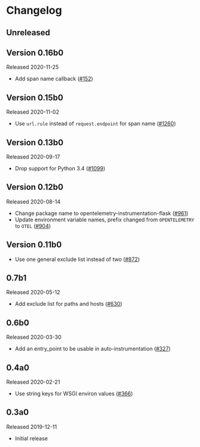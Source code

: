 # Changelog

## Unreleased

## Version 0.16b0

Released 2020-11-25

- Add span name callback
  ([#152](https://github.com/open-telemetry/opentelemetry-python-contrib/pull/152))

## Version 0.15b0

Released 2020-11-02

- Use `url.rule` instead of `request.endpoint` for span name
  ([#1260](https://github.com/open-telemetry/opentelemetry-python/pull/1260))

## Version 0.13b0

Released 2020-09-17

- Drop support for Python 3.4
  ([#1099](https://github.com/open-telemetry/opentelemetry-python/pull/1099))

## Version 0.12b0

Released 2020-08-14

- Change package name to opentelemetry-instrumentation-flask
  ([#961](https://github.com/open-telemetry/opentelemetry-python/pull/961))
- Update environment variable names, prefix changed from `OPENTELEMETRY` to `OTEL` ([#904](https://github.com/open-telemetry/opentelemetry-python/pull/904))

## Version 0.11b0

- Use one general exclude list instead of two ([#872](https://github.com/open-telemetry/opentelemetry-python/pull/872))

## 0.7b1

Released 2020-05-12

- Add exclude list for paths and hosts
  ([#630](https://github.com/open-telemetry/opentelemetry-python/pull/630))

## 0.6b0

Released 2020-03-30

- Add an entry_point to be usable in auto-instrumentation
  ([#327](https://github.com/open-telemetry/opentelemetry-python/pull/327))

## 0.4a0

Released 2020-02-21

- Use string keys for WSGI environ values
  ([#366](https://github.com/open-telemetry/opentelemetry-python/pull/366))

## 0.3a0

Released 2019-12-11

- Initial release
